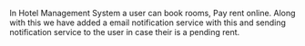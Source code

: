 In Hotel Management System a user can  book rooms, Pay rent online. Along with this we have added a email notification service with this and sending notification service to the user in case their is a pending rent.
